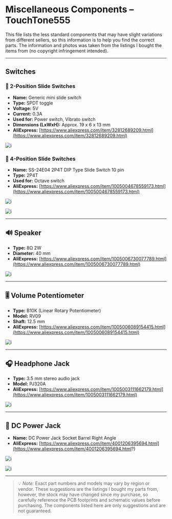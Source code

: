 # Miscellaneous Components – TouchTone555

This file lists the less standard components that may have slight variations from different sellers, so this information is to help you find the correct parts. The information and photos was taken from the listings I bought the items from (no copyright infringement intended).

---

## Switches

### 🔘 2-Position Slide Switches

- **Name:** Generic mini slide switch
- **Type:** SPDT toggle
- **Voltage:** 5V
- **Current:** 0.3A
- **Used for:** Power switch, Vibrato switch
- **Dimensions (LxWxH):** Approx. 19 x 6 x 13 mm
- **AliExpress:** [https://www.aliexpress.com/item/32812689209.html](https://www.aliexpress.com/item/32812689209.html)

![i](https://raw.githubusercontent.com/DarcyJProjects/touchtone555/refs/heads/main/media/misc_parts/sw-2-0.png)

### 🔘 4-Position Slide Switches

- **Name:** SS-24E04 2P4T DIP Type Slide Switch 10 pin
- **Type:** 2P4T
- **Used for:** Octave switch
- **AliExpress:** [https://www.aliexpress.com/item/1005004678559173.html](https://www.aliexpress.com/item/1005004678559173.html)

![i](https://raw.githubusercontent.com/DarcyJProjects/touchtone555/refs/heads/main/media/misc_parts/sw-4-0.png)

![i](https://raw.githubusercontent.com/DarcyJProjects/touchtone555/refs/heads/main/media/misc_parts/sw-4-1.png)

---

## 🔊 Speaker

- **Type:** 8Ω 2W
- **Diameter:** 40 mm
- **AliExpress:** [https://www.aliexpress.com/item/1005006730077789.html](https://www.aliexpress.com/item/1005006730077789.html)

![i](https://raw.githubusercontent.com/DarcyJProjects/touchtone555/refs/heads/main/media/misc_parts/sp-0.png)

---

## 🎚️ Volume Potentiometer

- **Type:** B10K (Linear Rotary Potentiometer)
- **Model:** RV09
- **Shaft:** 12.5 mm
- **AliExpress:** [https://www.aliexpress.com/item/1005006089154415.html](https://www.aliexpress.com/item/1005006089154415.html)

![i](https://raw.githubusercontent.com/DarcyJProjects/touchtone555/refs/heads/main/media/misc_parts/p-0.png)

---

## 🎧 Headphone Jack

- **Type:** 3.5 mm stereo audio jack
- **Model:** PJ320A
- **AliExpress:** [https://www.aliexpress.com/item/1005003111662179.html](https://www.aliexpress.com/item/1005003111662179.html)

![i](https://raw.githubusercontent.com/DarcyJProjects/touchtone555/refs/heads/main/media/misc_parts/aj-0.png)

---

## 🔌 DC Power Jack

- **Name:** DC Power Jack Socket Barrel Right Angle
- **AliExpress:** [https://www.aliexpress.com/item/4001206395694.html](https://www.aliexpress.com/item/4001206395694.html?)

![i](https://raw.githubusercontent.com/DarcyJProjects/touchtone555/refs/heads/main/media/misc_parts/dc-0.png)

![i](https://raw.githubusercontent.com/DarcyJProjects/touchtone555/refs/heads/main/media/misc_parts/dc-1.png)

---

> 💡 *Note:* Exact part numbers and models may vary by region or vendor. These suggestions are the listings I bought my parts from, however, the stock may have changed since my purchase, so carefully reference the PCB footprints and schematic values before purchasing. The components listed here are only suggestions and are not guaranteed.
